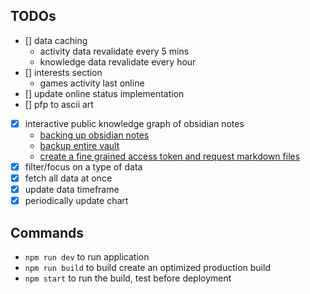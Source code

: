 ## TODOs
- [] data caching
    - activity data revalidate every 5 mins
    - knowledge data revalidate every hour
- [] interests section
    - games activity last online
- [] update online status implementation
- [] pfp to ascii art

- [x] interactive public knowledge graph of obsidian notes
    - [backing up obsidian notes](https://forum.obsidian.md/t/the-easiest-way-to-setup-obsidian-git-to-backup-notes/51429)
    - [backup entire vault](https://www.reddit.com/r/ObsidianMD/comments/18tsl76/obsidiangit_plugin_how_to_sync_full_vault_and_not/)
    - [create a fine grained access token and request markdown files](https://docs.github.com/en/rest/authentication/authenticating-to-the-rest-api?apiVersion=2022-11-28)
- [x] filter/focus on a type of data
- [x] fetch all data at once
- [x] update data timeframe
- [x] periodically update chart

## Commands
- `npm run dev` to run application
- `npm run build` to build create an optimized production build
- `npm start` to run the build, test before deployment